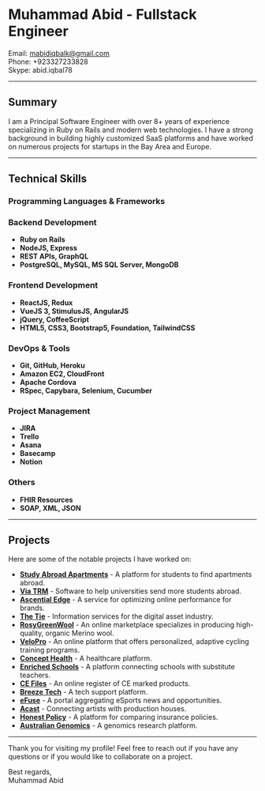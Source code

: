 # Muhammad Abid - Fullstack Engineer

Email: [mabidiqbalk@gmail.com](mailto:mabidiqbalk@gmail.com)  
Phone: +923327233828  
Skype: abid.iqbal78  

---

## Summary
I am a Principal Software Engineer with over 8+ years of experience specializing in Ruby on Rails and modern web technologies. I have a strong background in building highly customized SaaS platforms and have worked on numerous projects for startups in the Bay Area and Europe.

---

## Technical Skills

### Programming Languages & Frameworks

### Backend Development
- **Ruby on Rails**
- **NodeJS, Express**
- **REST APIs, GraphQL**
- **PostgreSQL, MySQL, MS SQL Server, MongoDB**

### Frontend Development
- **ReactJS, Redux**
- **VueJS 3, StimulusJS, AngularJS**
- **jQuery, CoffeeScript**
- **HTML5, CSS3, Bootstrap5, Foundation, TailwindCSS**

### DevOps & Tools
- **Git, GitHub, Heroku**
- **Amazon EC2, CloudFront**
- **Apache Cordova**
- **RSpec, Capybara, Selenium, Cucumber**

### Project Management
- **JIRA**
- **Trello**
- **Asana**
- **Basecamp**
- **Notion**
  
### Others
- **FHIR Resources**
- **SOAP, XML, JSON**
  
---
## Projects

Here are some of the notable projects I have worked on:

- [**Study Abroad Apartments**](https://www.studyabroadapartments.com) - A platform for students to find apartments abroad.
- [**Via TRM**](https://www.viatrm.com/) - Software to help universities send more students abroad.
- [**Ascential Edge**](https://www.ascentialedge.com/) - A service for optimizing online performance for brands.
- [**The Tie**](https://www.thetie.io/) - Information services for the digital asset industry.
- [**RosyGreenWool**](https://rosygreenwool.com/) - An online marketplace specializes in producing high-quality, organic Merino wool.
- [**VeloPro**](https://www.velopro.bike/) - An online platform that offers personalized, adaptive cycling training programs.
- [**Concept Health**](https://concepthealth.co.uk/) - A healthcare platform.
- [**Enriched Schools**](https://enrichedschools.com/) - A platform connecting schools with substitute teachers.
- [**CE Files**](https://cefiles.com/) - An online register of CE marked products.
- [**Breeze Tech**](https://breezetech.co.uk/) - A tech support platform.
- [**eFuse**](https://efuse.gg/) - A portal aggregating eSports news and opportunities.
- [**Acast**](https://acast.sa/) - Connecting artists with production houses.
- [**Honest Policy**](https://honestpolicy.com/) - A platform for comparing insurance policies.
- [**Australian Genomics**](https://www.australiangenomics.org.au/) - A genomics research platform.

---

Thank you for visiting my profile! Feel free to reach out if you have any questions or if you would like to collaborate on a project.

Best regards,  
Muhammad Abid
